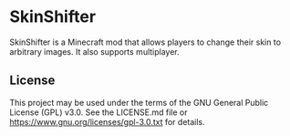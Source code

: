 SkinShifter
===========

SkinShifter is a Minecraft mod that allows players to change their skin to arbitrary images. It also supports multiplayer.

License
-------

This project may be used under the terms of the GNU General Public License (GPL) v3.0. See the LICENSE.md file or https://www.gnu.org/licenses/gpl-3.0.txt for details.

